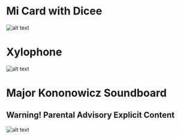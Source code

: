 # Mi Card with Dicee
![alt text](https://raw.githubusercontent.com/Zenderable/flutter-learn-projects/master/assets/micard.png)
# Xylophone
![alt text](https://raw.githubusercontent.com/Zenderable/flutter-learn-projects/master/assets/xylophone.gif)
# Major Kononowicz Soundboard
## Warning! Parental Advisory Explicit Content
![alt text](https://raw.githubusercontent.com/Zenderable/flutter-learn-projects/master/assets/kononowicz.png)
